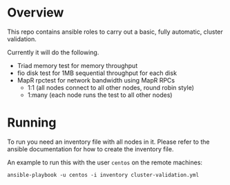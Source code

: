 # Overview

This repo contains ansible roles to carry out a basic, fully automatic, cluster validation.

Currently it will do the following.

* Triad memory test for memory throughput
* fio disk test for 1MB sequential throughput for each disk
* MapR rpctest for network bandwidth using MapR RPCs
	* 1:1 (all nodes connect to all other nodes, round robin style)
	* 1:many (each node runs the test to all other nodes)

# Running

To run you need an inventory file with all nodes in it. Please refer to the ansible documentation for how to create the inventory file.

An example to run this with the user `centos` on the remote machines:

```
ansible-playbook -u centos -i inventory cluster-validation.yml
```


